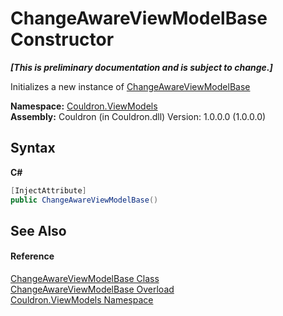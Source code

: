 # ChangeAwareViewModelBase Constructor 
 _**\[This is preliminary documentation and is subject to change.\]**_

Initializes a new instance of <a href="T_Couldron_ViewModels_ChangeAwareViewModelBase">ChangeAwareViewModelBase</a>

**Namespace:**&nbsp;<a href="N_Couldron_ViewModels">Couldron.ViewModels</a><br />**Assembly:**&nbsp;Couldron (in Couldron.dll) Version: 1.0.0.0 (1.0.0.0)

## Syntax

**C#**<br />
``` C#
[InjectAttribute]
public ChangeAwareViewModelBase()
```


## See Also


#### Reference
<a href="T_Couldron_ViewModels_ChangeAwareViewModelBase">ChangeAwareViewModelBase Class</a><br /><a href="Overload_Couldron_ViewModels_ChangeAwareViewModelBase__ctor">ChangeAwareViewModelBase Overload</a><br /><a href="N_Couldron_ViewModels">Couldron.ViewModels Namespace</a><br />